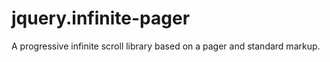 jquery.infinite-pager
=====================

A progressive infinite scroll library based on a pager and standard markup.

